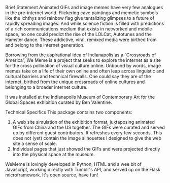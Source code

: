 Brief Statement
Animated GIFs and image memes have very few analogues in the pre-internet world. Flickering cave paintings and memetic symbols like the ichthys and rainbow flag give tantalizing glimpses to a future of rapidly spreading images. And while science fiction is filled with predictions of a rich communications medium that exists in networked and mobile space, no one could predict the rise of the LOLCat, Autotunes and the Hamster dance. These addictive, viral, remixed media were birthed from and belong to the internet generation.

Borrowing from the aspirational idea of Indianapolis as a “Crossroads of America”, We Meme is a project that seeks to explore the internet as a site for the cross pollination of visual culture online. Unbound by words, image memes take on a life of their own online and often leap across linguistic and cultural barriers and technical firewalls. One could say they are of the internet, birthed from the unique crossroads of online cultures and belonging to a broader internet culture.

It was installed at the Indianapolis Museum of Contemporary Art for the Global Spaces exhibition curated by Ben Valentine.

Technical Specifics
This package contains two components:

1. A web site simulation of the exhibition format, juxtaposing animated GIFs from China and the US together. The GIFs were curated and served up by different guest contributors. It refreshes every few seconds. This does not (yet) contain the image silhouettes I designed to give the web site a sense of scale.
2. Individual pages that just showed the GIFs and were projected directly into the physical space at the museum.

WeMeme is lovingly developed in Python, HTML and a wee bit of Javascript, working directly with Tumblr's API, and served up on the Flask microframework.  It's open source, have fun!